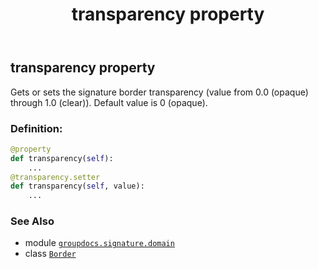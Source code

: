 ﻿---
title: transparency property
second_title: GroupDocs.Signature for Python via .NET API References
description: 
type: docs
url: /python-net/groupdocs.signature.domain/border/transparency/
is_root: false
weight: 60
---

## transparency property


Gets or sets the signature border transparency (value from 0.0 (opaque) through 1.0 (clear)). Default value is 0 (opaque).
### Definition:
```python
@property
def transparency(self):
    ...
@transparency.setter
def transparency(self, value):
    ...
```

### See Also
* module [`groupdocs.signature.domain`](../../)
* class [`Border`](/signature/python-net/groupdocs.signature.domain/border)
